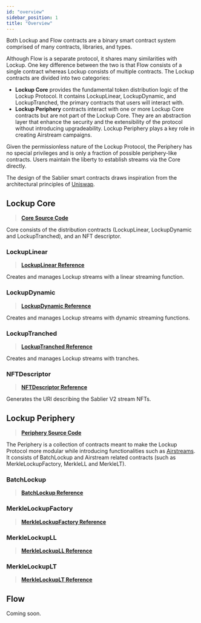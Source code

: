 ```yaml
---
id: "overview"
sidebar_position: 1
title: "Overview"
---
```


Both Lockup and Flow contracts are a binary smart contract system comprised of many contracts, libraries, and types.

Although Flow is a separate protocol, it shares many similarities with Lockup. One key difference between the two is
that Flow consists of a single contract whereas Lockup consists of multiple contracts. The Lockup contracts are divided
into two categories:

- **Lockup Core** provides the fundamental token distribution logic of the Lockup Protocol. It contains LockupLinear,
  LockupDynamic, and LockupTranched, the primary contracts that users will interact with.
- **Lockup Periphery** contracts interact with one or more Lockup Core contracts but are not part of the Lockup Core.
  They are an abstraction layer that enhance the security and the extensibility of the protocol without introducing
  upgradeability. Lockup Periphery plays a key role in creating Airstream campaigns.

Given the permissionless nature of the Lockup Protocol, the Periphery has no special privileges and is only a fraction
of possible periphery-like contracts. Users maintain the liberty to establish streams via the Core directly.

The design of the Sablier smart contracts draws inspiration from the architectural principles of
[Uniswap](https://docs.uniswap.org/).

## Lockup Core

> [**Core Source Code**](https://github.com/sablier-labs/v2-core/tree/v1.2.0)

Core consists of the distribution contracts (LockupLinear, LockupDynamic and LockupTranched), and an NFT descriptor.

### LockupLinear

> [**LockupLinear Reference**](./lockup/core/contract.SablierV2LockupLinear)

Creates and manages Lockup streams with a linear streaming function.

### LockupDynamic

> [**LockupDynamic Reference**](./lockup/core/contract.SablierV2LockupDynamic)

Creates and manages Lockup streams with dynamic streaming functions.

### LockupTranched

> [**LockupTranched Reference**](./lockup/core/contract.SablierV2LockupTranched)

Creates and manages Lockup streams with tranches.

### NFTDescriptor

> [**NFTDescriptor Reference**](./lockup/core/contract.SablierV2NFTDescriptor)

Generates the URI describing the Sablier V2 stream NFTs.

## Lockup Periphery

> [**Periphery Source Code**](https://github.com/sablier-labs/v2-periphery/tree/v1.2.0)

The Periphery is a collection of contracts meant to make the Lockup Protocol more modular while introducing
functionalities such as [Airstreams](/concepts/lockup/airstreams). It consists of BatchLockup and Airstream related
contracts (such as MerkleLockupFactory, MerkleLL and MerkleLT).

### BatchLockup

> [**BatchLockup Reference**](./lockup/periphery/contract.SablierV2BatchLockup)

### MerkleLockupFactory

> [**MerkleLockupFactory Reference**](./lockup/periphery/contract.SablierV2MerkleLockupFactory)

### MerkleLockupLL

> [**MerkleLockupLL Reference**](./lockup/periphery/contract.SablierV2MerkleLL)

### MerkleLockupLT

> [**MerkleLockupLT Reference**](./lockup/periphery/contract.SablierV2MerkleLT)

## Flow

Coming soon.
